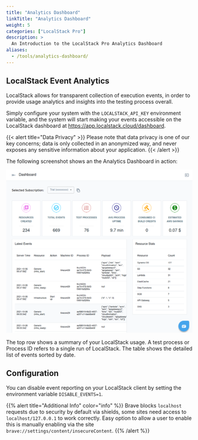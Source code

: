 ```yaml
---
title: "Analytics Dashboard"
linkTitle: "Analytics Dashboard"
weight: 5
categories: ["LocalStack Pro"]
description: >
  An Introduction to the LocalStack Pro Analytics Dashboard
aliases:
  - /tools/analytics-dashboard/
---
```


## LocalStack Event Analytics

LocalStack allows for transparent collection of execution events, in order to provide usage analytics and insights into the testing process overall.

Simply configure your system with the `LOCALSTACK_API_KEY` environment variable, and the system will start making your events accessible on the LocalStack dashboard at https://app.localstack.cloud/dashboard.

{{< alert title="Data Privacy" >}}
Please note that data privacy is one of our key concerns; data is only collected in an anonymized way, and never exposes any sensitive information about your application.
{{< /alert >}}

The following screenshot shows an the Analytics Dashboard in action:

![Analytics Dashboard](analytics-dashboard.png)

The top row shows a summary of your LocalStack usage.
A test process or Process ID refers to a single run of LocalStack.
The table shows the detailed list of events sorted by date.

## Configuration

You can disable event reporting on your LocalStack client by setting the environment variable `DISABLE_EVENTS=1`.

{{% alert title="Additional Info" color="info" %}}
Brave blocks `localhost` requests due to security by default via shields, some sites need access to `localhost/127.0.0.1` to work correctly. Easy option to allow a user to enable this is manually enabling via the site `brave://settings/content/insecureContent`.
{{% /alert %}}
